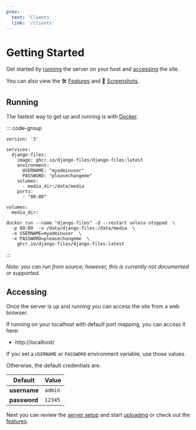 ```yaml
---
prev:
  text: 'Clients'
  link: '/clients'
---
```


# Getting Started

Get started by [running](#running) the server on your host and [accessing](#accessing) the site.

You can also view the 🛠️ [Features](features.md) and 📸 [Screenshots](features.md#screenshots).

## Running

The fastest way to get up and running is with [Docker](https://www.docker.com/).

::: code-group

```shell [Docker Compose]
version: '3'

services:
  django-files:
    image: ghcr.io/django-files/django-files:latest
    environment:
      USERNAME: "myadminuser"
      PASSWORD: "pleasechangeme"
    volumes:
      - media_dir:/data/media
    ports:
      - "80:80"

volumes:
  media_dir:
```

```shell [Docker CLI]
docker run --name "django-files" -d --restart unless-stopped  \
  -p 80:80  -v /data/django-files:/data/media  \
  -e USERNAME=myadminuser  \
  -e PASSWORD=pleasechangeme  \
    ghcr.io/django-files/django-files:latest
```

:::

_Note: you can run from source; however, this is currently not documented or supported._

## Accessing

Once the server is up and running you can access the site from a web browser.

If running on your localhost with default port mapping, you can access it here:

- http://localhost/

If you set a `USERNAME` or `PASSWORD` environment variable, use those values.

Otherwise, the default credentials are.

| Default      | Value   |
| ------------ | ------- |
| **username** | `admin` |
| **password** | `12345` |

Next you can review the [server setup](setup.md) and start [uploading](upload.md) or check out the [features](features.md).
